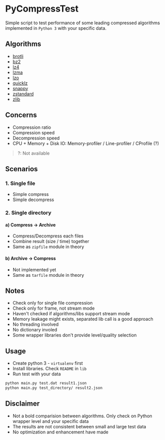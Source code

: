 # PyCompressTest

Simple script to test performance of some leading compressed algorithms implemented in `Python 3` with your specific data.

## Algorithms

- [brotli](https://brotli.org/)
- [bz2](https://en.wikipedia.org/wiki/Bzip2)
- [lz4](https://lz4.github.io/lz4/)
- [lzma](https://en.wikipedia.org/wiki/Lempel%E2%80%93Ziv%E2%80%93Markov_chain_algorithm)
- [lzo](http://www.oberhumer.com/opensource/lzo/)
- [quicklz](http://www.quicklz.com/)
- [snappy](https://github.com/google/snappy)
- [zstandard](https://facebook.github.io/zstd/)
- [zlib](https://www.zlib.net/)

## Concerns

- Compression ratio
- Compression speed
- Decompression speed
- CPU + Memory + Disk IO: Memory-profiler / Line-profiler / CProfile (?)

> ?: Not available

## Scenarios

### 1. Single file

- Simple compress
- Simple decompress

### 2. Single directory

#### a) Compress -> Archive

- Compress/Decompress each files
- Combine result (size / time) together
- Same as `zipfile` module in theory

#### b) Archive -> Compress

- Not implemented yet
- Same as `tarfile` module in theory

## Notes

- Check only for single file compression
- Check only for frame, not stream mode
- Haven't checked if algorithms/libs support stream mode
- Memory leakage might exists, separated lib call is a good approach
- No threading involved
- No dictionary involed
- Some wrapper libraries don't provide level/quality selection

## Usage

- Create python 3 - `virtualenv` first
- Install libraries. Check `README` in `lib`
- Run test with your data

```bash
python main.py test.dat result1.json
python main.py test_directory/ result2.json
```

## Disclaimer

- Not a bold comparision between algorithms. Only check on Python wrapper level and your specific data
- The results are not consistent between small and large test data
- No optimization and enhancement have made